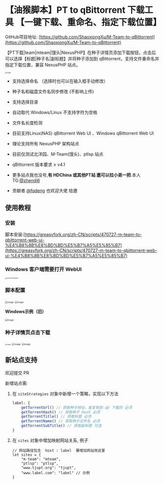 # 【油猴脚本】PT to qBittorrent 下载工具 【一键下载、重命名、指定下载位置】

GitHub项目地址: [https://github.com/ShaoxiongXu/M-Team-to-qBittorrent](https://github.com/ShaoxiongXu/M-Team-to-qBittorrent)

【PT下载|team|mteam|馒头|NexusPHP】在种子详情页添加下载按钮，点击后可以选择​【标题|种子名|副标题】​并将种子添加到 qBittorrent，支持文件重命名并指定下载位置，兼容 NexusPHP 站点。

<img src="https://github.com/ShaoxiongXu/script/assets/127823819/54eab69f-415f-4ad3-9b01-98f18c6fbe47" alt="image" style="zoom: 33%;" />

- 支持选择命名 （选择时也可以在输入框手动修改）
  
- 种子名和磁盘文件名同步修改 (不影响上传)
  
- 支持选择目录
  
- 自动取代 Windows/Linux 不支持字符为空格

- 文件名长度检测

- 目前支持Linux(NAS) qBittorrent  Web UI 、Windows qBittorrent  Web UI

- 理论支持所有 NexusPHP 架构站点

- 目前仅测试北洋园、M-Team(馒头)、ptlsp 站点

- qBittorrent 版本要求 ≥ v4.1

- 更多站点我也没号,**有 HDChina 或其他PT站 邀可以拉小弟一把**.本人TG:[@zhendi6](https://t.me/zhendi6)
  
- 贡献者 [@fqdeng](https://t.me/fqdeng) 也欢迎大佬 给邀

## 使用教程 

### 安装

脚本安装:[https://greasyfork.org/zh-CN/scripts/470727-m-team-to-qbittorrent-web-ui-%E4%B8%8B%E8%BD%BD%E5%B7%A5%E5%85%B7](https://greasyfork.org/zh-CN/scripts/470727-m-team-to-qbittorrent-web-ui-%E4%B8%8B%E8%BD%BD%E5%B7%A5%E5%85%B7)



### Windows 客户端需要打开 WebUI

<img src="https://github.com/ShaoxiongXu/M-Team-to-qBittorrent/assets/127823819/4d8cf059-84b1-4ac7-82a6-9da27880ffc8" alt="20220714130923" style="zoom: 33%;" />


### 脚本配置

<img src="https://github.com/ShaoxiongXu/M-Team-to-qBittorrent/assets/127823819/f92f2356-402a-41a4-a8b0-d6a163e5bac0" alt="image" style="zoom: 50%;" />
<img src="https://github.com/ShaoxiongXu/script/assets/127823819/9ce2da66-8fbc-4511-8792-54027098f4d4" alt="image" style="zoom:50%;" />

**Windows示例（旧）**

<img src="https://github.com/ShaoxiongXu/script/assets/127823819/8442df0a-692d-41e6-a25f-4e7e9b9d7f9d" alt="image" style="zoom:50%;" />



### 种子详情页点击下载

<img src="https://github.com/ShaoxiongXu/script/assets/127823819/bc33dc63-6c9c-4086-8c53-3cdfb722c74b" alt="image" style="zoom: 33%;" />

<img src="https://github.com/ShaoxiongXu/script/assets/127823819/54eab69f-415f-4ad3-9b01-98f18c6fbe47" alt="image" style="zoom:50%;" />

<img src="https://github.com/ShaoxiongXu/M-Team-to-qBittorrent/assets/127823819/e675eb78-d244-4d3a-b135-f0c9cc47290d" alt="image" style="zoom:50%;" />


## 新站点支持

欢迎提交 PR

新增站点需: 
1. 在 `siteStrategies` 对象中新增一个策略，实现以下方法
    ```javascript
    label: {
        getTorrentUrl() // 获取种子地址，能复制到 qb 下载的 必须
        getTorrentHash() // 获取种子 Hash 必须
        getTorrentTitle() // 获取标题 必须
        getTorrentName() // 获取种子文件名 必须
        getTorrentSubTitle() // 获取副标题 可选
    }
    ```
2. 在 `sites` 对象中增加映射网站关系, 例子
    ```
    // 网站路径包含  host : label  要增加网站改这里
    let sites = {
        "m-team": "mteam",
        "ptlsp": "ptlsp",
        "www.tjupt.org": "tjupt",
        "www.label.com": "label" // 示例
    }
    ```
